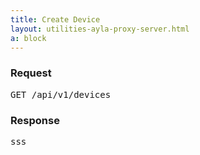 ```yaml
---
title: Create Device
layout: utilities-ayla-proxy-server.html
a: block
---
```


### Request

<pre>
GET /api/v1/devices
</pre>

### Response

<pre>
sss
</pre>
